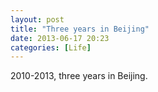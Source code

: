 ```yaml
---
layout: post
title: "Three years in Beijing"
date: 2013-06-17 20:23
categories: [Life]
---
```


2010-2013, three years in Beijing.


